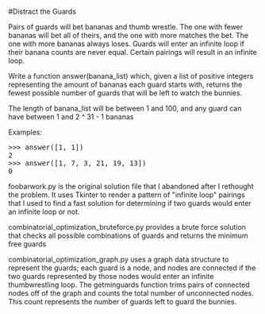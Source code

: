 #Distract the Guards

Pairs of guards will bet bananas and thumb wrestle. The one with fewer bananas
will bet all of theirs, and the one with more matches the bet. The one with
more bananas always loses. Guards will enter an infinite loop if their banana
counts are never equal. Certain pairings will result in an infinite loop.

Write a function answer(banana_list) which, given a list of positive integers
representing the amount of bananas each guard starts with, returns the fewest
possible number of guards that will be left to watch the bunnies.

The length of banana_list will be between 1 and 100, and any guard can have
between 1 and 2 ^ 31 - 1 bananas

Examples:
<pre>
>>> answer([1, 1])
2
>>> answer([1, 7, 3, 21, 19, 13])
0
</pre>

foobarwork.py is the original solution file that I abandoned after I rethought the problem.
It uses Tkinter to render a pattern of "infinite loop" pairings that I used to find a fast solution
for determining if two guards would enter an infinite loop or not.

combinatorial_optimization_bruteforce.py provides a brute force solution that checks all
possible combinations of guards and returns the minimum free guards

combinatorial_optimization_graph.py uses a graph data structure to represent the guards; each
guard is a node, and nodes are connected if the two guards represented by those nodes would enter
an infinite thumbwrestling loop. The getminguards function trims pairs of connected nodes off of
the graph and counts the total number of unconnected nodes. This count represents the number of
guards left to guard the bunnies.